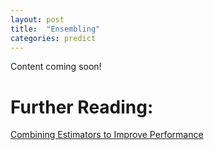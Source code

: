 ```yaml
---
layout: post
title:  "Ensembling"
categories: predict 
---
```


Content coming soon!


# Further Reading:

[Combining Estimators to Improve Performance](http://www.saedsayad.com/docs/kdd99_elder_ridgeway.pdf)

